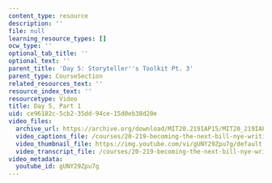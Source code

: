 ```yaml
---
content_type: resource
description: ''
file: null
learning_resource_types: []
ocw_type: ''
optional_tab_title: ''
optional_text: ''
parent_title: 'Day 5: Storyteller''s Toolkit Pt. 3'
parent_type: CourseSection
related_resources_text: ''
resource_index_text: ''
resourcetype: Video
title: Day 5, Part 1
uid: ce96182c-5cb2-35dd-94ce-15d0eb38d20e
video_files:
  archive_url: https://archive.org/download/MIT20.219IAP15/MIT20_219IAP15_D05P1_300k.mp4
  video_captions_file: /courses/20-219-becoming-the-next-bill-nye-writing-and-hosting-the-educational-show-january-iap-2015/3a02bfbccabf5eb9964b077cda5d9330_gUNY29Zpu7g.vtt
  video_thumbnail_file: https://img.youtube.com/vi/gUNY29Zpu7g/default.jpg
  video_transcript_file: /courses/20-219-becoming-the-next-bill-nye-writing-and-hosting-the-educational-show-january-iap-2015/9b8a59aa1b71d83464281c8325681b48_gUNY29Zpu7g.pdf
video_metadata:
  youtube_id: gUNY29Zpu7g
---
```

